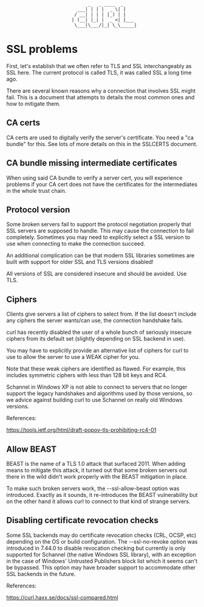                                   _   _ ____  _
                              ___| | | |  _ \| |
                             / __| | | | |_) | |
                            | (__| |_| |  _ <| |___
                             \___|\___/|_| \_\_____|

# SSL problems

First, let's establish that we often refer to TLS and SSL interchangeably as SSL here. The current protocol is called
TLS, it was called SSL a long time ago.

There are several known reasons why a connection that involves SSL might fail. This is a document that attempts to
details the most common ones and how to mitigate them.

## CA certs

CA certs are used to digitally verify the server's certificate. You need a
"ca bundle" for this. See lots of more details on this in the SSLCERTS document.

## CA bundle missing intermediate certificates

When using said CA bundle to verify a server cert, you will experience problems if your CA cert does not have the
certificates for the intermediates in the whole trust chain.

## Protocol version

Some broken servers fail to support the protocol negotiation properly that SSL servers are supposed to handle. This may
cause the connection to fail completely. Sometimes you may need to explicitly select a SSL version to use when
connecting to make the connection succeed.

An additional complication can be that modern SSL libraries sometimes are built with support for older SSL and TLS
versions disabled!

All versions of SSL are considered insecure and should be avoided. Use TLS.

## Ciphers

Clients give servers a list of ciphers to select from. If the list doesn't include any ciphers the server wants/can use,
the connection handshake fails.

curl has recently disabled the user of a whole bunch of seriously insecure ciphers from its default set (slightly
depending on SSL backend in use).

You may have to explicitly provide an alternative list of ciphers for curl to use to allow the server to use a WEAK
cipher for you.

Note that these weak ciphers are identified as flawed. For example, this includes symmetric ciphers with less than 128
bit keys and RC4.

Schannel in Windows XP is not able to connect to servers that no longer support the legacy handshakes and algorithms
used by those versions, so we advice against building curl to use Schannel on really old Windows versions.

References:

https://tools.ietf.org/html/draft-popov-tls-prohibiting-rc4-01

## Allow BEAST

BEAST is the name of a TLS 1.0 attack that surfaced 2011. When adding means to mitigate this attack, it turned out that
some broken servers out there in the wild didn't work properly with the BEAST mitigation in place.

To make such broken servers work, the --ssl-allow-beast option was introduced. Exactly as it sounds, it re-introduces
the BEAST vulnerability but on the other hand it allows curl to connect to that kind of strange servers.

## Disabling certificate revocation checks

Some SSL backends may do certificate revocation checks (CRL, OCSP, etc)
depending on the OS or build configuration. The --ssl-no-revoke option was introduced in 7.44.0 to disable revocation
checking but currently is only supported for Schannel (the native Windows SSL library), with an exception in the case of
Windows' Untrusted Publishers block list which it seems can't be bypassed. This option may have broader support to
accommodate other SSL backends in the future.

References:

https://curl.haxx.se/docs/ssl-compared.html
